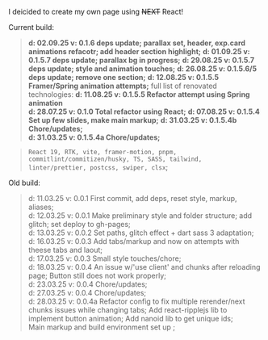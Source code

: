 I deicided to create my own page using ~~NEXT~~ React!

Current build:<br>

> <b>d: 02.09.25 v: 0.1.6 deps update; parallax set, header, exp.card animations refacotr; add header section highlight;</b>
> <b>d: 01.09.25 v: 0.1.5.7 deps update; parallax bg in progress;</b>
> <b>d: 29.08.25 v: 0.1.5.7 deps update; style and animation touches;</b>
> <b>d: 26.08.25 v: 0.1.5.6/5 deps update; remove one section;</b>
> <b>d: 12.08.25 v: 0.1.5.5 Framer/Spring animation attempts;</b>
> full list of renovated technologies:
> <b>d: 11.08.25 v: 0.1.5.5 Refactor attempt using Spring animation</b><br>
> <b>d: 28.07.25 v: 0.1.0 Total refactor using React;</b>
> <b>d: 07.08.25 v: 0.1.5.4 Set up few slides, make main markup;</b>
> <b>d: 31.03.25 v: 0.1.5.4b Chore/updates;</b><br>
> <b>d: 31.03.25 v: 0.1.5.4a Chore/updates;</b><br>

> `React 19, RTK, vite, framer-motion, pnpm,  commitlint/commitizen/husky, TS, SASS, tailwind, linter/prettier, postcss, swiper, clsx`;<br>

Old build:

> d: 11.03.25 v: 0.0.1 First commit, add deps, reset style, markup, aliases;<br>
> d: 12.03.25 v: 0.0.1 Make preliminary style and folder structure; add glitch; set deploy to gh-pages;<br>
> d: 13.03.25 v: 0.0.2 Set paths, glitch effect + dart sass 3 adaptation;<br>
> d: 16.03.25 v: 0.0.3 Add tabs/markup and now on attempts with theese tabs and laout;<br>
> d: 17.03.25 v: 0.0.3 Small style touches/chore;<br>
> d: 18.03.25 v: 0.0.4 An issue w/'use client' and chunks after reloading page; Button still does not work properly;<br>
> d: 23.03.25 v: 0.0.4 Chore/updates;<br>
> d: 27.03.25 v: 0.0.4 Chore/updates;<br>
> d: 28.03.25 v: 0.0.4a Refactor config to fix multiple rerender/next chunks issues while changing tabs; Add react-ripplejs lib to implement button animation; Add nanoid lib to get unique ids;<br>
> Main markup and build environment set up ;
